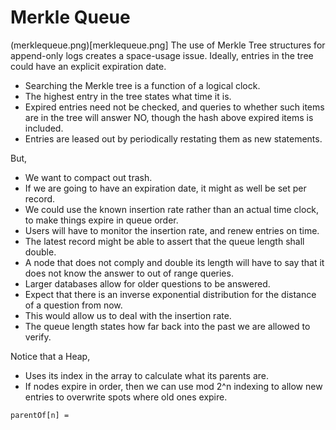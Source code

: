 Merkle Queue
============

(merklequeue.png)[merklequeue.png]
The use of Merkle Tree structures for append-only logs creates a space-usage issue.
Ideally, entries in the tree could have an explicit expiration date.

- Searching the Merkle tree is a function of a logical clock.
- The highest entry in the tree states what time it is.
- Expired entries need not be checked, and queries to whether such items are in the tree will answer NO, though the hash above expired items is included.
- Entries are leased out by periodically restating them as new statements.

But,

- We want to compact out trash.
- If we are going to have an expiration date, it might as well be set per record.
- We could use the known insertion rate rather than an actual time clock, to make things expire in queue order.
- Users will have to monitor the insertion rate, and renew entries on time.
- The latest record might be able to assert that the queue length shall double.
- A node that does not comply and double its length will have to say that it does not know the answer to out of range queries.
- Larger databases allow for older questions to be answered.
- Expect that there is an inverse exponential distribution for the distance of a question from now.
- This would allow us to deal with the insertion rate.
- The queue length states how far back into the past we are allowed to verify.

Notice that a Heap,

- Uses its index in the array to calculate what its parents are.
- If nodes expire in order, then we can use mod 2^n indexing to allow new entries to overwrite spots where old ones expire.

```
parentOf[n] = 
```

